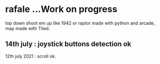 # rafale  ...Work on progress
top down shoot em up like 1942 or raptor made with python and arcade, map made with Tiled.

14th july : joystick buttons detection ok
---
12th july 2021 : scroll ok.
